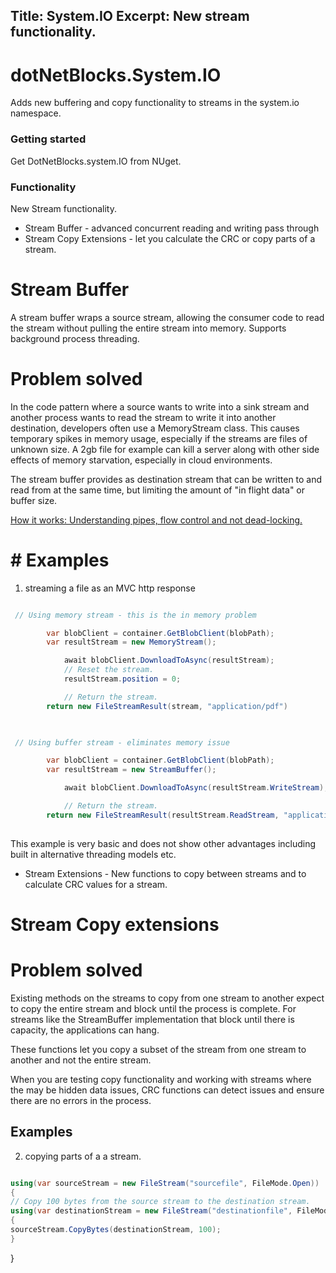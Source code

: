 ﻿Title: System.IO
Excerpt: New stream functionality.
---

# dotNetBlocks.System.IO

Adds new buffering and copy functionality to streams in the system.io namespace.

### Getting started

Get DotNetBlocks.system.IO from NUget.

### Functionality


New Stream functionality.

* Stream Buffer - advanced concurrent reading and writing pass through
* Stream Copy Extensions - let you calculate the CRC or copy parts of a stream.


# Stream Buffer
A stream buffer wraps a source stream, allowing the consumer code to read the stream without pulling the entire stream into memory. Supports background process threading.
# Problem solved
In the code pattern where a source wants to write into a sink stream and another process wants to read the stream to write it into another destination, developers often use a MemoryStream class.
This causes temporary spikes in memory usage, especially if the streams are files of unknown size. A 2gb file for example can kill a server along with other side effects of memory starvation, especially in cloud environments.

The stream buffer provides as destination stream that can be written to and read from at the same time, but limiting the amount of "in flight data" or buffer size.

[How it works: Understanding pipes, flow control and not dead-locking.](https://learn.microsoft.com/en-us/dotnet/standard/io/pipelines#backpressure-and-flow-control)

# # Examples

1. streaming a file as an MVC http response

```c#

 // Using memory stream - this is the in memory problem

        var blobClient = container.GetBlobClient(blobPath);
        var resultStream = new MemoryStream();

            await blobClient.DownloadToAsync(resultStream);
            // Reset the stream.
            resultStream.position = 0;

            // Return the stream.
        return new FileStreamResult(stream, "application/pdf")
 
 ```

```c#

 // Using buffer stream - eliminates memory issue

        var blobClient = container.GetBlobClient(blobPath);
        var resultStream = new StreamBuffer();

            await blobClient.DownloadToAsync(resultStream.WriteStream);

            // Return the stream.
        return new FileStreamResult(resultStream.ReadStream, "application/pdf")
 
 ```


 This example is very basic and does not show other advantages including built in alternative threading models etc.


 * Stream Extensions - New functions to copy between streams and to calculate CRC values for a stream.




# Stream Copy extensions

# Problem solved

Existing methods on the streams to copy from one stream to another expect to copy the entire stream and block until the process is complete. For streams like the StreamBuffer implementation that block until there is capacity, the applications can hang.

These functions let you copy a subset of the stream from one stream to another and not the entire stream.

When you are testing copy functionality and working with streams where the may be hidden data issues, CRC functions can detect issues and ensure there are no errors in the process.


## Examples
2. copying parts of a a stream.

 ```cs
 
 using(var sourceStream = new FileStream("sourcefile", FileMode.Open))
 {
 // Copy 100 bytes from the source stream to the destination stream.
 using(var destinationStream = new FileStream("destinationfile", FileMode.Create))
 {
 sourceStream.CopyBytes(destinationStream, 100);
 }
 
 ```
 }